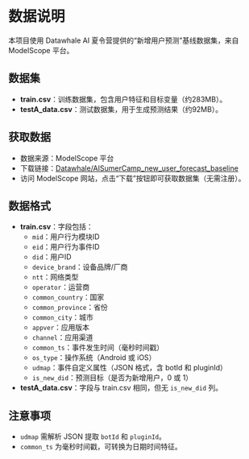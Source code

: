 # 数据说明

本项目使用 Datawhale AI 夏令营提供的“新增用户预测”基线数据集，来自 ModelScope 平台。

## 数据集

- **train.csv**：训练数据集，包含用户特征和目标变量（约283MB）。
- **testA_data.csv**：测试数据集，用于生成预测结果（约92MB）。

## 获取数据

- 数据来源：ModelScope 平台
- 下载链接：[Datawhale/AISumerCamp_new_user_forecast_baseline](https://www.modelscope.cn/datasets/Datawhale/AISumerCamp_new_user_forecast_baseline)
- 访问 ModelScope 网站，点击“下载”按钮即可获取数据集（无需注册）。

## 数据格式

- **train.csv**：字段包括：
  - `mid`：用户行为模块ID
  - `eid`：用户行为事件ID
  - `did`：用户ID
  - `device_brand`：设备品牌/厂商
  - `ntt`：网络类型
  - `operator`：运营商
  - `common_country`：国家
  - `common_province`：省份
  - `common_city`：城市
  - `appver`：应用版本
  - `channel`：应用渠道
  - `common_ts`：事件发生时间（毫秒时间戳）
  - `os_type`：操作系统（Android 或 iOS）
  - `udmap`：事件自定义属性（JSON 格式，含 botId 和 pluginId）
  - `is_new_did`：预测目标（是否为新增用户，0 或 1）
- **testA_data.csv**：字段与 train.csv 相同，但无 `is_new_did` 列。

## 注意事项

- `udmap` 需解析 JSON 提取 `botId` 和 `pluginId`。
- `common_ts` 为毫秒时间戳，可转换为日期时间特征。
